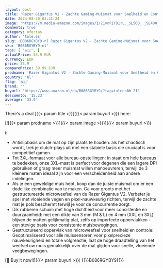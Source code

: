 ```yaml
---
layout: post
title: 'Razer Gigantus V2 - Zachte Gaming-Muismat voor Snelheid en Controle  Antislipvoet  Schuimrubber met hoge dichtheid  Geweven microvezeldoek  XXL Size'
date: 2024-08-30 03:31:24
image: 'https://m.media-amazon.com/images/I/21vnR1YD1rL._SL500_._SL400_.jpg'
comments: true
category: ofertas
author: 'tole.es'
slug: 'B086RGYBY9-nl Razer Gigantus V2 - Zachte Gaming-Muismat voor Snelheid en...'
sku: 'B086RGYBY9-nl'
tags: [ '🇳🇱', ]
actualPrice: 33.9 EUR
currency: EUR
price: 33.9
comparePrice: 39.99 EUR
prodname: 'Razer Gigantus V2 - Zachte Gaming-Muismat voor Snelheid en Controle  Antislipvoet  Schuimrubber met hoge dichtheid  Geweven microvezeldoek  XXL Size'
country: 'nl'
flag: '🇳🇱'
brand: ''
buyurl: 'https://www.amazon.nl/dp/B086RGYBY9/?tag=tolees0b-21'
descuento: '15.23'
average: '33.9'
---
```


There's a deal [{{< param title >}}]({{< param buyurl >}})  here:

[![{{< param prodname >}}]({{< param image >}})]({{< param buyurl >}})

ℹ️:

- Antislipbasis om de mat op zijn plaats te houden: als het chaotisch wordt, trek je clutch-plays uit met een stabiele basis die cruciaal is voor competitief gamen.
- Tot 3XL-formaat voor alle bureau-opstellingen: in staat om hele bureaus te bedekken, onze 3XL-maat is perfect voor degenen die een lagere DPI gebruiken of graag meer muismat willen manoeuvreren, terwijl de 3 kleinere maten ideaal zijn voor een verscheidenheid aan andere indelingen.
- Als je een geweldige muis hebt, koop dan de juiste muismat om er een dodelijke combinatie van te maken. Ga voor groots met het gestructureerde microweefsel van de Razer Gigantus V2. Verbeter je spel met vloeiende vegen en pixel-nauwkeurig richten, terwijl de zachte mat je pols beschermt terwijl je voor de concurrentie zorgt.
- Dik rubberen schuim met hoge dichtheid voor meer consistentie en duurzaamheid: met een dikte van 3 mm (M & L) en 4 mm (XXL en 3XL) blijven de matten gelijkmatig plat, zelfs op imperfecte oppervlakken - een stevige basis voor consistente muisbewegingen.
- Gestructureerd oppervlak van microweefsel voor snelheid en controle: Geoptimaliseerd voor alle muissensoren voor pixelprecieze nauwkeurigheid en totale volgreactie, laat de hoge draadtelling van het weefsel uw muis gemakkelijk over de mat glijden voor snelle, vloeiende veegbewegingen.

[🛒 Buy it now!!]({{< param buyurl >}})
{{<world>}}B086RGYBY9{{</world>}}
